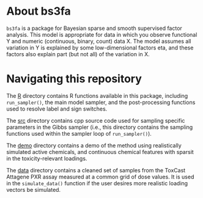 # About bs3fa

`bs3fa` is a package for Bayesian sparse and smooth supervised factor analysis. This model is appropriate for data in which you observe functional Y and numeric (continuous, binary, count) data X. The model assumes all variation in Y is explained by some low-dimensional factors eta, and these factors also explain part (but not all) of the variation in X.

# Navigating this repository

The [R](R) directory contains R functions available in this package, including `run_sampler()`, the main model sampler, and the post-processing functions used to resolve label and sign switches.

The [src](src) directory contains cpp source code used for sampling specific parameters in the Gibbs sampler (i.e., this directory contains the sampling functions used within the sampler loop of `run_sampler()`).

The [demo](demo) directory contains a demo of the method using realistically simulated active chemicals, and continuous chemical features with sparsit in the toxicity-relevant loadings.

The [data](data) directory contains a cleaned set of samples from the ToxCast Attagene PXR assay measured at a common grid of dose values. It is used in the `simulate_data()` function if the user desires more realistic loading vectors be simulated.
